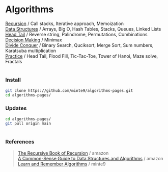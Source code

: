 # Algorithms

[Recursion](./main/recursion/)  / Call stacks, Iterative approach, Memoization   
[Data Structures](./main/data-structures/) / Arrays, Big O, Hash Tables, Stacks, Queues, Linked Lists  
[Head Tail](./main/head-tail/) / Reverse string, Palindrome, Permutations, Combinations  
[Decision Making](./main/optimization/minimax) / Minimax   
[Divide Conquer](./main/divide-conquer/) / Binary Search, Quciksort, Merge Sort, Sum numbers, Karatsuba multiplication  
[Practice](./practice/) / Head Tail, Flood Fill, Tic-Tac-Toe, Tower of Hanoi, Maze solve, Fractals  
</pre>

#

### Install

~~~sh
git clone https://github.com/minte9/algorithms-pages.git
cd algorithms-pages/
~~~

### Updates

~~~sh
cd algorithms-pages/
git pull origin main
~~~

#

### References   
> [The Recursive Book of Recursion](https://www.amazon.com/gp/product/B09BKL34VL) / amazon  
> [A Common-Sense Guide to Data Structures and Algorithms](https://www.amazon.com/gp/product/B08KYMK4NR/) / amazon  
> [Learn and Remember Algorithms](https://www.minte9.com/algorithms) / minte9  